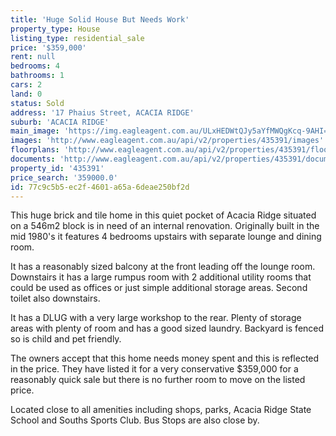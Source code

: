 ```yaml
---
title: 'Huge Solid House But Needs Work'
property_type: House
listing_type: residential_sale
price: '$359,000'
rent: null
bedrooms: 4
bathrooms: 1
cars: 2
land: 0
status: Sold
address: '17 Phaius Street, ACACIA RIDGE'
suburb: 'ACACIA RIDGE'
main_image: 'https://img.eagleagent.com.au/ULxHEDWtQJy5aYfMWQgKcq-9AHI=/1280x854/smart/https://s3-us-west-2.amazonaws.com/eagleagent-orig/images/6824063/115408599-image-M.jpg'
images: 'http://www.eagleagent.com.au/api/v2/properties/435391/images'
floorplans: 'http://www.eagleagent.com.au/api/v2/properties/435391/floorplans'
documents: 'http://www.eagleagent.com.au/api/v2/properties/435391/documents'
property_id: '435391'
price_search: '359000.0'
id: 77c9c5b5-ec2f-4601-a65a-6deae250bf2d
---
```

This huge brick and tile home in this quiet pocket of Acacia Ridge situated on a 546m2 block is in need of an internal renovation. Originally built in the mid 1980's it features 4 bedrooms upstairs with separate lounge and dining room.

It has a reasonably sized balcony at the front leading off the lounge room.  Downstairs it has a large rumpus room with 2 additional utility rooms that could be used as offices or just simple additional storage areas. Second toilet also downstairs.

It has a DLUG with a very large workshop to the rear. Plenty of storage areas with plenty of room and has a good sized laundry. Backyard is fenced so is child and pet friendly.

The owners accept that this home needs money spent and this is reflected in the price. They have listed it for a very conservative $359,000 for a reasonably quick sale but there is no further room to move on the listed price.

Located close to all amenities including shops, parks, Acacia Ridge State School and Souths Sports Club. Bus Stops are also close by.